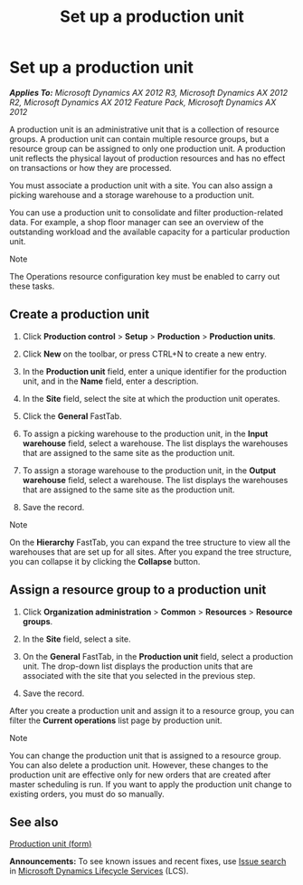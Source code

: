 ﻿---
title: Set up a production unit
TOCTitle: Set up a production unit
ms:assetid: f489a832-4014-4d6a-ac42-e79897ed21bb
ms:mtpsurl: https://technet.microsoft.com/en-us/library/Gg243284(v=AX.60)
ms:contentKeyID: 36059994
ms.date: 04/18/2014
mtps_version: v=AX.60
f1_keywords:
- production unit
---

# Set up a production unit 


_**Applies To:** Microsoft Dynamics AX 2012 R3, Microsoft Dynamics AX 2012 R2, Microsoft Dynamics AX 2012 Feature Pack, Microsoft Dynamics AX 2012_

A production unit is an administrative unit that is a collection of resource groups. A production unit can contain multiple resource groups, but a resource group can be assigned to only one production unit. A production unit reflects the physical layout of production resources and has no effect on transactions or how they are processed.

You must associate a production unit with a site. You can also assign a picking warehouse and a storage warehouse to a production unit.

You can use a production unit to consolidate and filter production-related data. For example, a shop floor manager can see an overview of the outstanding workload and the available capacity for a particular production unit.


> [!NOTE]
> <P>The Operations resource configuration key must be enabled to carry out these tasks.</P>



## Create a production unit

1.  Click **Production control** \> **Setup** \> **Production** \> **Production units**.

2.  Click **New** on the toolbar, or press CTRL+N to create a new entry.

3.  In the **Production unit** field, enter a unique identifier for the production unit, and in the **Name** field, enter a description.

4.  In the **Site** field, select the site at which the production unit operates.

5.  Click the **General** FastTab.

6.  To assign a picking warehouse to the production unit, in the **Input warehouse** field, select a warehouse. The list displays the warehouses that are assigned to the same site as the production unit.

7.  To assign a storage warehouse to the production unit, in the **Output warehouse** field, select a warehouse. The list displays the warehouses that are assigned to the same site as the production unit.

8.  Save the record.


> [!NOTE]
> <P>On the <STRONG>Hierarchy</STRONG> FastTab, you can expand the tree structure to view all the warehouses that are set up for all sites. After you expand the tree structure, you can collapse it by clicking the <STRONG>Collapse</STRONG> button.</P>



## Assign a resource group to a production unit

1.  Click **Organization administration** \> **Common** \> **Resources** \> **Resource groups**.

2.  In the **Site** field, select a site.

3.  On the **General** FastTab, in the **Production unit** field, select a production unit. The drop-down list displays the production units that are associated with the site that you selected in the previous step.

4.  Save the record.

After you create a production unit and assign it to a resource group, you can filter the **Current operations** list page by production unit.


> [!NOTE]
> <P>You can change the production unit that is assigned to a resource group. You can also delete a production unit. However, these changes to the production unit are effective only for new orders that are created after master scheduling is run. If you want to apply the production unit change to existing orders, you must do so manually.</P>



## See also

[Production unit (form)](https://technet.microsoft.com/en-us/library/hh208601\(v=ax.60\))

  
**Announcements:** To see known issues and recent fixes, use [Issue search](http://go.microsoft.com/fwlink/?linkid=389258) in [Microsoft Dynamics Lifecycle Services](http://go.microsoft.com/fwlink/?linkid=306505) (LCS).

